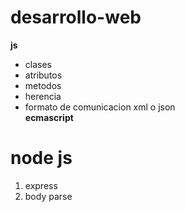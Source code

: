 # desarrollo-web
**js**
- clases
- atributos
- metodos
- herencia
- formato de comunicacion xml o json  
**ecmascript**


# node js
1. express
2. body parse